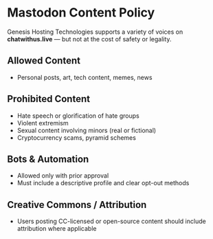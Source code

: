 # Mastodon Content Policy

Genesis Hosting Technologies supports a variety of voices on **chatwithus.live** — but not at the cost of safety or legality.

## Allowed Content

- Personal posts, art, tech content, memes, news


## Prohibited Content

- Hate speech or glorification of hate groups
- Violent extremism
- Sexual content involving minors (real or fictional)
- Cryptocurrency scams, pyramid schemes

## Bots & Automation

- Allowed only with prior approval
- Must include a descriptive profile and clear opt-out methods

## Creative Commons / Attribution

- Users posting CC-licensed or open-source content should include attribution where applicable
